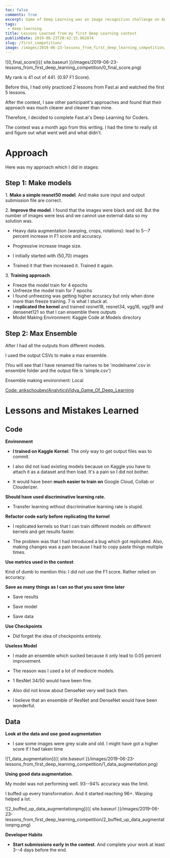 ```yaml
---
toc: false
comments: true
excerpt: Game of Deep Learning was an image recognition challenge on AnalyticsVidya. The task was to classify 5 different types of Ships (Cargo, Military, Carrier, Cruise, and Tankers)
tags:
 - deep-learning
title: Lessons Learned from my first Deep Learning contest
publishDate: 2019-06-23T20:42:15.062074
slug: /first_competition/
image: /images/2019-06-23-lessons_from_first_deep_learning_competition/1_data_augmentation.png
---
```


![0_final_score]({{ site.baseurl }}/images/2019-06-23-lessons_from_first_deep_learning_competition/0_final_score.png)

My rank is 41 out of 441. (0.97 F1 Score).

Before this, I had only practiced 2 lessons from Fast.ai and watched the first 5 lessons.

After the contest, I saw other participant's approaches and found that their approach was much clearer and cleaner than mine.

Therefore, I decided to complete Fast.ai's Deep Learning for Coders.

The contest was a month ago from this writing. I had the time to really sit and figure out what went well and what didn't.

Approach
========

Here was my approach which I did in stages:

Step 1: Make models
-------------------

1\. **Make a simple resnet50 model**. And make sure input and output submission file are correct.

2\. **Improve the model**. I found that the images were black and old. But the number of images were less and we cannot use external data so my solution was.

- Heavy data augmentation (warping, crops, rotations): lead to 5--7 percent increase in F1 score and accuracy.

- Progressive increase image size.

- I initially started with (50,70) images

- Trained it that then increased it. Trained it again.

3\. **Training approach**.

- Freeze the model train for 4 epochs
- Unfreeze the model train for 7 epochs
- I found unfreezing was getting higher accuracy but only when done more than freeze training. 7 is what I stuck at.
- I **replicated the kernel** and trained resnet18, resnet34, vgg16, vgg19 and densenet121 so that I can ensemble there outputs
- Model Making Environment: Kaggle Code at Models directory

## Step 2: Max Ensemble

After I had all the outputs from different models.

I used the output CSVs to make a max ensemble.

(You will see that I have renamed file names to be 'modelname'.csv in ensemble folder and the output file is 'simple.csv')

Ensemble making environment: Local

[Code: ankschoubey/AnalyticsVidya_Game_Of_Deep_Learning](https://github.com/ankschoubey/AnalyticsVidya_Game_Of_Deep_Learning)

Lessons and Mistakes Learned
============================

Code
----

**Environment**

- **I trained on Kaggle Kernel**. The only way to get output files was to commit.

- I also did not load existing models because on Kaggle you have to attach it as a dataset and then load. It's a pain so I did not bother.

- It would have been **much easier to train on** Google Cloud, Collab or Clouderizer.

**Should have used discriminative learning rate.**

-   Transfer learning without discriminative learning rate is stupid.

**Refactor code early before replicating the kernel**

- I replicated kernels so that I can train different models on different kernels and get results faster.

- The problem was that I had introduced a bug which got replicated. Also, making changes was a pain because I had to copy paste things multiple times.

**Use metrics used in the contest**

Kind of dumb to mention this: I did not use the F1 score. Rather relied on accuracy.

**Save as many things as I can so that you save time later**

- Save results

- Save model

- Save data

**Use Checkpoints**

- Did forget the idea of checkpoints entirely.

**Useless Model**

- I made an ensemble which sucked because it only lead to 0.05 percent improvement.

- The reason was I used a lot of mediocre models.

- 1 ResNet 34/50 would have been fine.

- Also did not know about DenseNet very well back then.

- I believe that an ensemble of ResNet and DenseNet would have been wonderful.

Data
----

**Look at the data and use good augmentation**

-   I saw some images were grey scale and old. I might have got a higher score if I had taken time

![1_data_augmentation]({{ site.baseurl }}/images/2019-06-23-lessons_from_first_deep_learning_competition/1_data_augmentation.png)

**Using good data augmentation**.

My model was not performing well. 93--94% accuracy was the limit.

I buffed up every transformation. And it started reaching 96+. Warping helped a lot.

![2_buffed_up_data_augmentationpng]({{ site.baseurl }}/images/2019-06-23-lessons_from_first_deep_learning_competition/2_buffed_up_data_augmentationpng.png)

**Developer Habits**

- **Start submissions early in the contest**. And complete your work at least 3--4 days before the end.
